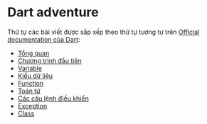 # Dart adventure

Thứ tự các bài viết được sắp xếp theo thứ tự tương tự trên [Official documentation của Dart](https://dart.dev/guides):

- [Tổng quan]()
- [Chương trình đầu tiên]()
- [Variable]()
- [Kiểu dữ liệu]()
- [Function]()
- [Toán tử]()
- [Các câu lệnh điều khiển]()
- [Exception]()
- [Class]()
